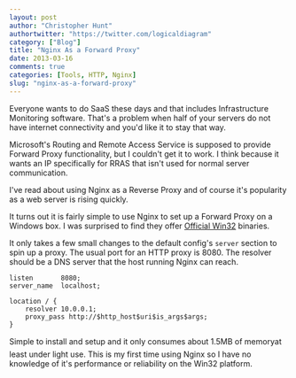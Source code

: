 ```yaml
---
layout: post
author: "Christopher Hunt"
authortwitter: "https://twitter.com/logicaldiagram"
category: ["Blog"]
title: "Nginx As a Forward Proxy"
date: 2013-03-16
comments: true
categories: [Tools, HTTP, Nginx]
slug: "nginx-as-a-forward-proxy"
---
```

Everyone wants to do SaaS these days and that includes Infrastructure Monitoring software. That's a problem when half of your servers do not have internet connectivity and you'd like it to stay that way.

<!--more-->

Microsoft's Routing and Remote Access Service is supposed to provide Forward Proxy functionality, but I couldn't get it to work. I think because it wants an IP specifically for RRAS that isn't used for normal server communication.

I've read about using Nginx as a Reverse Proxy and of course it's popularity as a web server is rising quickly.

It turns out it is fairly simple to use Nginx to set up a Forward Proxy on a Windows box. I was surprised to find they offer [Official Win32](http://wiki.nginx.org/Install#Official_Win32_Binaries "Nginx - Official Win32 Binaries") binaries.

It only takes a few small changes to the default config's `server` section to spin up a proxy. The usual port for an HTTP proxy is 8080. The resolver should be a DNS server that the host running Nginx can reach.

	listen       8080;
	server_name  localhost;

	location / {
		resolver 10.0.0.1;
		proxy_pass http://$http_host$uri$is_args$args;
	}

Simple to install and setup and it only consumes about 1.5MB of memory&#151;at least under light use. This is my first time using Nginx so I have no knowledge of it's performance or reliability on the Win32 platform.